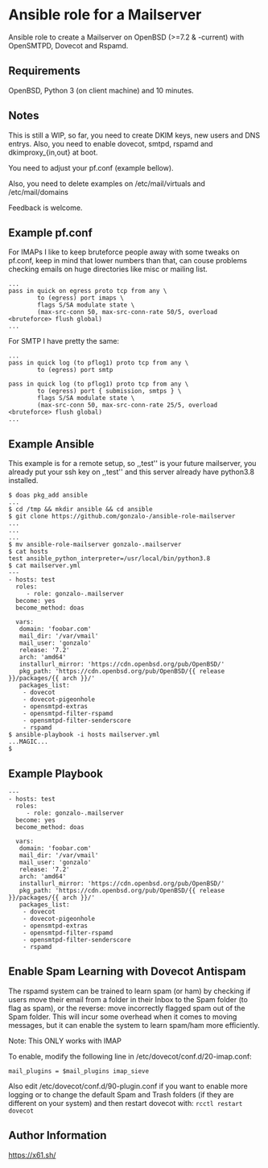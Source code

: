 Ansible role for a Mailserver
=============================

Ansible role to create a Mailserver on OpenBSD (>=7.2 & -current) with OpenSMTPD, Dovecot and Rspamd.

Requirements
------------

OpenBSD, Python 3 (on client machine) and 10 minutes.

Notes
-----

This is still a WIP, so far, you need to create DKIM keys, new users and DNS entrys. Also, you need
to enable dovecot, smtpd, rspamd and dkimproxy_{in,out} at boot.

You need to adjust your pf.conf (example bellow).

Also, you need to delete examples on /etc/mail/virtuals and /etc/mail/domains

Feedback is welcome.

Example pf.conf
---------------

For IMAPs I like to keep bruteforce people away with some tweaks on pf.conf, keep in mind that
lower numbers than that, can couse problems checking emails on huge directories like misc or mailing list.

```
...
pass in quick on egress proto tcp from any \
        to (egress) port imaps \
        flags S/SA modulate state \
        (max-src-conn 50, max-src-conn-rate 50/5, overload <bruteforce> flush global)
...
```

For SMTP I have pretty the same:

```
...
pass in quick log (to pflog1) proto tcp from any \
        to (egress) port smtp

pass in quick log (to pflog1) proto tcp from any \
        to (egress) port { submission, smtps } \
        flags S/SA modulate state \
        (max-src-conn 50, max-src-conn-rate 25/5, overload <bruteforce> flush global)
...
```

Example Ansible
---------------

This example is for a remote setup, so ,,test'' is your future mailserver, you
already put your ssh key on ,,test'' and this server already have python3.8
installed.

```
$ doas pkg_add ansible
...
$ cd /tmp && mkdir ansible && cd ansible
$ git clone https://github.com/gonzalo-/ansible-role-mailserver
...
...
...
$ mv ansible-role-mailserver gonzalo-.mailserver
$ cat hosts
test ansible_python_interpreter=/usr/local/bin/python3.8
$ cat mailserver.yml
---
- hosts: test
  roles:
     - role: gonzalo-.mailserver
  become: yes
  become_method: doas

  vars:
   domain: 'foobar.com'
   mail_dir: '/var/vmail'
   mail_user: 'gonzalo'
   release: '7.2'
   arch: 'amd64'
   installurl_mirror: 'https://cdn.openbsd.org/pub/OpenBSD/'
   pkg_path: 'https://cdn.openbsd.org/pub/OpenBSD/{{ release }}/packages/{{ arch }}/'
   packages_list:
    - dovecot
    - dovecot-pigeonhole
    - opensmtpd-extras
    - opensmtpd-filter-rspamd
    - opensmtpd-filter-senderscore
    - rspamd
$ ansible-playbook -i hosts mailserver.yml
...MAGIC...
$
```

Example Playbook
----------------
```
---
- hosts: test
  roles:
     - role: gonzalo-.mailserver
  become: yes
  become_method: doas

  vars:
   domain: 'foobar.com'
   mail_dir: '/var/vmail'
   mail_user: 'gonzalo'
   release: '7.2'
   arch: 'amd64'
   installurl_mirror: 'https://cdn.openbsd.org/pub/OpenBSD/'
   pkg_path: 'https://cdn.openbsd.org/pub/OpenBSD/{{ release }}/packages/{{ arch }}/'
   packages_list:
    - dovecot
    - dovecot-pigeonhole
    - opensmtpd-extras
    - opensmtpd-filter-rspamd
    - opensmtpd-filter-senderscore
    - rspamd
```

Enable Spam Learning with Dovecot Antispam
------------------------------------------
The rspamd system can be trained to learn spam (or ham) by checking if users move
their email from a folder in their Inbox to the Spam folder (to flag as spam), or
the reverse: move incorrectly flagged spam out of the Spam folder. This will incur
some overhead when it comes to moving messages, but it can enable the system to learn
spam/ham more efficiently.

Note: This ONLY works with IMAP

To enable, modify the following line in /etc/dovecot/conf.d/20-imap.conf:
```
mail_plugins = $mail_plugins imap_sieve
```

Also edit /etc/dovecot/conf.d/90-plugin.conf if you want to enable more logging
or to change the default Spam and Trash folders (if they are different on your system)
and then restart dovecot with: ```rcctl restart dovecot```


Author Information
------------------

https://x61.sh/
